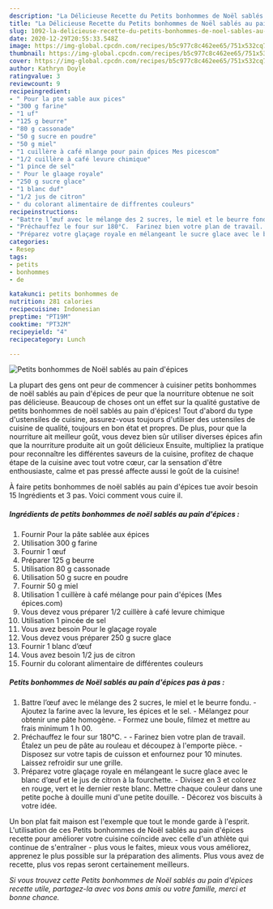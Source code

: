 ```yaml
---
description: "La Délicieuse Recette du Petits bonhommes de Noël sablés au pain d&amp;#39;épices"
title: "La Délicieuse Recette du Petits bonhommes de Noël sablés au pain d&amp;#39;épices"
slug: 1092-la-delicieuse-recette-du-petits-bonhommes-de-noel-sables-au-pain-d-and-39-epices
date: 2020-12-29T20:55:33.548Z
image: https://img-global.cpcdn.com/recipes/b5c977c8c462ee65/751x532cq70/petits-bonhommes-de-noel-sables-au-pain-depices-photo-principale-de-la-recette.jpg
thumbnail: https://img-global.cpcdn.com/recipes/b5c977c8c462ee65/751x532cq70/petits-bonhommes-de-noel-sables-au-pain-depices-photo-principale-de-la-recette.jpg
cover: https://img-global.cpcdn.com/recipes/b5c977c8c462ee65/751x532cq70/petits-bonhommes-de-noel-sables-au-pain-depices-photo-principale-de-la-recette.jpg
author: Kathryn Doyle
ratingvalue: 3
reviewcount: 9
recipeingredient:
- " Pour la pte sable aux pices"
- "300 g farine"
- "1 uf"
- "125 g beurre"
- "80 g cassonade"
- "50 g sucre en poudre"
- "50 g miel"
- "1 cuillère à café mlange pour pain dpices Mes picescom"
- "1/2 cuillère à café levure chimique"
- "1 pince de sel"
- " Pour le glaage royale"
- "250 g sucre glace"
- "1 blanc duf"
- "1/2 jus de citron"
- " du colorant alimentaire de diffrentes couleurs"
recipeinstructions:
- "Battre l’œuf avec le mélange des 2 sucres, le miel et le beurre fondu. Ajoutez la farine avec la levure, les épices et le sel. Mélangez pour obtenir une pâte homogène. Formez une boule, filmez et mettre au frais minimum 1 h 00."
- "Préchauffez le four sur 180°C.  Farinez bien votre plan de travail. Étalez un peu de pâte au rouleau et découpez à l&#39;emporte pièce. Disposez sur votre tapis de cuisson et enfournez pour 10 minutes. Laissez refroidir sur une grille."
- "Préparez votre glaçage royale en mélangeant le sucre glace avec le blanc d’œuf et le jus de citron à la fourchette. Divisez en 3 et colorez en rouge, vert et le dernier reste blanc. Mettre chaque couleur dans une petite poche à douille muni d&#39;une petite douille. Décorez vos biscuits à votre idée."
categories:
- Resep
tags:
- petits
- bonhommes
- de

katakunci: petits bonhommes de 
nutrition: 281 calories
recipecuisine: Indonesian
preptime: "PT19M"
cooktime: "PT32M"
recipeyield: "4"
recipecategory: Lunch

---
```



![Petits bonhommes de Noël sablés au pain d&#39;épices](https://img-global.cpcdn.com/recipes/b5c977c8c462ee65/751x532cq70/petits-bonhommes-de-noel-sables-au-pain-depices-photo-principale-de-la-recette.jpg)

La plupart des gens ont peur de commencer à cuisiner petits bonhommes de noël sablés au pain d&#39;épices de peur que la nourriture obtenue ne soit pas délicieuse. Beaucoup de choses ont un effet sur la qualité gustative de petits bonhommes de noël sablés au pain d&#39;épices! Tout d'abord du type d'ustensiles de cuisine, assurez-vous toujours d'utiliser des ustensiles de cuisine de qualité, toujours en bon état et propres. De plus, pour que la nourriture ait meilleur goût, vous devez bien sûr utiliser diverses épices afin que la nourriture produite ait un goût délicieux Ensuite, multipliez la pratique pour reconnaître les différentes saveurs de la cuisine, profitez de chaque étape de la cuisine avec tout votre cœur, car la sensation d'être enthousiaste, calme et pas pressé affecte aussi le goût de la cuisine!

<!--inarticleads1-->

À faire petits bonhommes de noël sablés au pain d&#39;épices tue avoir besoin 15 Ingrédients et 3 pas. Voici comment vous cuire il.

##### Ingrédients de petits bonhommes de noël sablés au pain d&#39;épices :

1. Fournir  Pour la pâte sablée aux épices
1. Utilisation 300 g farine
1. Fournir 1 œuf
1. Préparer 125 g beurre
1. Utilisation 80 g cassonade
1. Utilisation 50 g sucre en poudre
1. Fournir 50 g miel
1. Utilisation 1 cuillère à café mélange pour pain d&#39;épices (Mes épices.com)
1. Vous devez vous préparer 1/2 cuillère à café levure chimique
1. Utilisation 1 pincée de sel
1. Vous avez besoin  Pour le glaçage royale
1. Vous devez vous préparer 250 g sucre glace
1. Fournir 1 blanc d’œuf
1. Vous avez besoin 1/2 jus de citron
1. Fournir  du colorant alimentaire de différentes couleurs




<!--inarticleads2-->

##### Petits bonhommes de Noël sablés au pain d&#39;épices pas à pas :

1. Battre l’œuf avec le mélange des 2 sucres, le miel et le beurre fondu. - Ajoutez la farine avec la levure, les épices et le sel. - Mélangez pour obtenir une pâte homogène. - Formez une boule, filmez et mettre au frais minimum 1 h 00.
1. Préchauffez le four sur 180°C. -  - Farinez bien votre plan de travail. Étalez un peu de pâte au rouleau et découpez à l&#39;emporte pièce. - Disposez sur votre tapis de cuisson et enfournez pour 10 minutes. Laissez refroidir sur une grille.
1. Préparez votre glaçage royale en mélangeant le sucre glace avec le blanc d’œuf et le jus de citron à la fourchette. - Divisez en 3 et colorez en rouge, vert et le dernier reste blanc. Mettre chaque couleur dans une petite poche à douille muni d&#39;une petite douille. - Décorez vos biscuits à votre idée.




<!--inarticleads1-->

<p>
Un bon plat fait maison est l'exemple que tout le monde garde à l'esprit. L'utilisation de ces Petits bonhommes de Noël sablés au pain d&#39;épices recette pour améliorer votre cuisine coïncide avec celle d'un athlète qui continue de s'entraîner - plus vous le faites, mieux vous vous améliorez, apprenez le plus possible sur la préparation des aliments. Plus vous avez de recette, plus vos repas seront certainement meilleurs.
</p>

<p>
<i>Si vous trouvez cette Petits bonhommes de Noël sablés au pain d&#39;épices recette utile, partagez-la avec vos bons amis ou votre famille, merci et bonne chance.</i>
</p>
